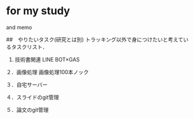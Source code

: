# for my study

and memo

##　やりたいタスク(研究とは別)
トラッキング以外で身につけたいと考えているタスクリスト．

1. 技術書関連
LINE BOT×GAS

２．画像処理
画像処理100本ノック

３．自宅サーバー

４．スライドのgit管理

５．論文のgit管理
